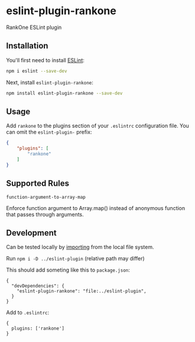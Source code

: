 # eslint-plugin-rankone

RankOne ESLint plugin

## Installation

You'll first need to install [ESLint](https://eslint.org/):

```sh
npm i eslint --save-dev
```

Next, install `eslint-plugin-rankone`:

```sh
npm install eslint-plugin-rankone --save-dev
```

## Usage

Add `rankone` to the plugins section of your `.eslintrc` configuration file. You can omit the `eslint-plugin-` prefix:

```json
{
    "plugins": [
        "rankone"
    ]
}
```

## Supported Rules

`function-argument-to-array-map`

Enforce function argument to Array.map() instead of anonymous function that passes through arguments.


## Development

Can be tested locally by [importing](https://docs.npmjs.com/cli/v9/configuring-npm/package-json#local-paths) from the local file system.

Run `npm i -D ../eslint-plugin` (relative path may differ)

This should add someting like this to `package.json`:

```
{
  "devDependencies": {
    "eslint-plugin-rankone": "file:../eslint-plugin",
  }
}
```

Add to `.eslintrc`:

```
{
  plugins: ['rankone']
}
```
